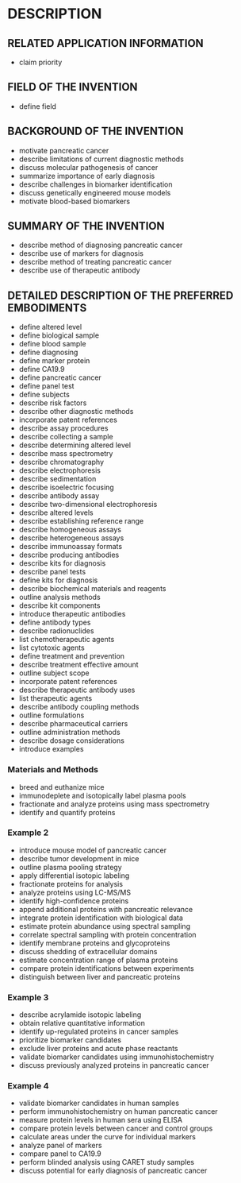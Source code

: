 # DESCRIPTION

## RELATED APPLICATION INFORMATION

- claim priority

## FIELD OF THE INVENTION

- define field

## BACKGROUND OF THE INVENTION

- motivate pancreatic cancer
- describe limitations of current diagnostic methods
- discuss molecular pathogenesis of cancer
- summarize importance of early diagnosis
- describe challenges in biomarker identification
- discuss genetically engineered mouse models
- motivate blood-based biomarkers

## SUMMARY OF THE INVENTION

- describe method of diagnosing pancreatic cancer
- describe use of markers for diagnosis
- describe method of treating pancreatic cancer
- describe use of therapeutic antibody

## DETAILED DESCRIPTION OF THE PREFERRED EMBODIMENTS

- define altered level
- define biological sample
- define blood sample
- define diagnosing
- define marker protein
- define CA19.9
- define pancreatic cancer
- define panel test
- define subjects
- describe risk factors
- describe other diagnostic methods
- incorporate patent references
- describe assay procedures
- describe collecting a sample
- describe determining altered level
- describe mass spectrometry
- describe chromatography
- describe electrophoresis
- describe sedimentation
- describe isoelectric focusing
- describe antibody assay
- describe two-dimensional electrophoresis
- describe altered levels
- describe establishing reference range
- describe homogeneous assays
- describe heterogeneous assays
- describe immunoassay formats
- describe producing antibodies
- describe kits for diagnosis
- describe panel tests
- define kits for diagnosis
- describe biochemical materials and reagents
- outline analysis methods
- describe kit components
- introduce therapeutic antibodies
- define antibody types
- describe radionuclides
- list chemotherapeutic agents
- list cytotoxic agents
- define treatment and prevention
- describe treatment effective amount
- outline subject scope
- incorporate patent references
- describe therapeutic antibody uses
- list therapeutic agents
- describe antibody coupling methods
- outline formulations
- describe pharmaceutical carriers
- outline administration methods
- describe dosage considerations
- introduce examples

### Materials and Methods

- breed and euthanize mice
- immunodeplete and isotopically label plasma pools
- fractionate and analyze proteins using mass spectrometry
- identify and quantify proteins

### Example 2

- introduce mouse model of pancreatic cancer
- describe tumor development in mice
- outline plasma pooling strategy
- apply differential isotopic labeling
- fractionate proteins for analysis
- analyze proteins using LC-MS/MS
- identify high-confidence proteins
- append additional proteins with pancreatic relevance
- integrate protein identification with biological data
- estimate protein abundance using spectral sampling
- correlate spectral sampling with protein concentration
- identify membrane proteins and glycoproteins
- discuss shedding of extracellular domains
- estimate concentration range of plasma proteins
- compare protein identifications between experiments
- distinguish between liver and pancreatic proteins

### Example 3

- describe acrylamide isotopic labeling
- obtain relative quantitative information
- identify up-regulated proteins in cancer samples
- prioritize biomarker candidates
- exclude liver proteins and acute phase reactants
- validate biomarker candidates using immunohistochemistry
- discuss previously analyzed proteins in pancreatic cancer

### Example 4

- validate biomarker candidates in human samples
- perform immunohistochemistry on human pancreatic cancer
- measure protein levels in human sera using ELISA
- compare protein levels between cancer and control groups
- calculate areas under the curve for individual markers
- analyze panel of markers
- compare panel to CA19.9
- perform blinded analysis using CARET study samples
- discuss potential for early diagnosis of pancreatic cancer

